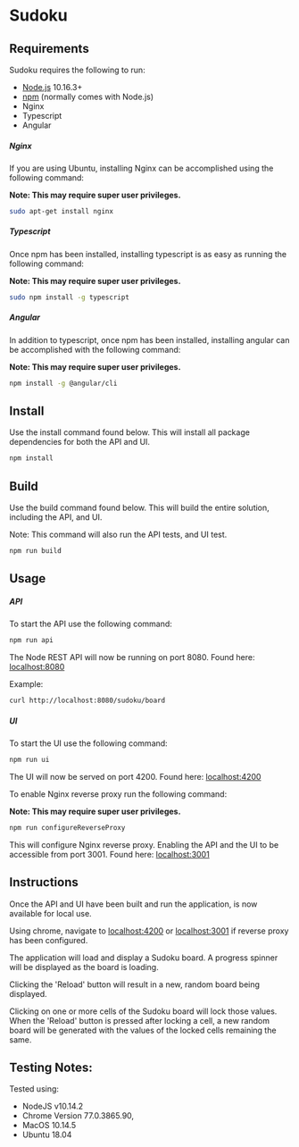 # Sudoku

## Requirements

Sudoku requires the following to run:

  * [Node.js][node] 10.16.3+
  * [npm][npm] (normally comes with Node.js)
  * Nginx
  * Typescript
  * Angular

[node]: https://nodejs.org/
[npm]: https://www.npmjs.com/

##### Nginx
If you are using Ubuntu, installing Nginx can be accomplished 
using the following command:

**Note: This may require super user privileges.**

```bash
sudo apt-get install nginx
```

##### Typescript
Once npm has been installed, installing typescript is as easy
as running the following command:

**Note: This may require super user privileges.**

```bash
sudo npm install -g typescript
```

##### Angular
In addition to typescript, once npm has been installed, 
installing angular can be accomplished with the following command:

**Note: This may require super user privileges.**

```bash
npm install -g @angular/cli
```

## Install
Use the install command found below. This will install
all package dependencies for both the API and UI.

```bash
npm install
```

## Build
Use the build command found below. This will build
the entire solution, including the API, and UI.

Note: This command will also run the API tests,
and UI test.

```bash
npm run build
```

## Usage
##### API
To start the API use the following command:

```bash
npm run api
```

The Node REST API will now be running on port 8080.
Found here: [localhost:8080](localhost:8080)

Example:
```bash
curl http://localhost:8080/sudoku/board
```

##### UI
To start the UI use the following command:

```bash
npm run ui
```

The UI will now be served on port 4200.
Found here: [localhost:4200](localhost:4200)

To enable Nginx reverse proxy run the following command:

**Note: This may require super user privileges.**

```bash
npm run configureReverseProxy
```

This will configure Nginx reverse proxy. Enabling the API 
and the UI to be accessible from port 3001. 
Found here: [localhost:3001](localhost:3001)

## Instructions
Once the API and UI have been built and run the application,
is now available for local use.

Using chrome, navigate to [localhost:4200](localhost:4200) or 
[localhost:3001](localhost:3001) if reverse proxy has been 
configured. 

The application will load and display a Sudoku board.
A progress spinner will be displayed as the board is loading.

Clicking the 'Reload' button will result in a new, random
board being displayed.

Clicking on one or more cells of the Sudoku board will lock
those values. When the 'Reload' button is pressed after 
locking a cell, a new random board will be generated with
the values of the locked cells remaining the same.

## Testing Notes:
Tested using:

  * NodeJS v10.14.2
  * Chrome Version 77.0.3865.90,
  * MacOS 10.14.5
  * Ubuntu 18.04

